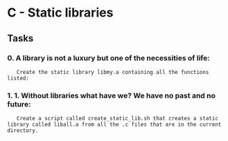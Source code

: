 # C - Static libraries

## Tasks

### 0. A library is not a luxury but one of the necessities of life:
       Create the static library libmy.a containing all the functions listed:

### 1. 1. Without libraries what have we? We have no past and no future:
       Create a script called create_static_lib.sh that creates a static library called liball.a from all the .c files that are in the current directory.

